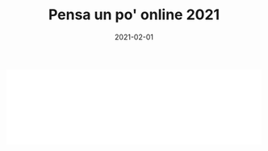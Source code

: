 ﻿---
layout: torneo
title:  "Pensa un po' online 2021"
date:   2021-02-01
---
<script>
  function resizeIframe(obj) {
    obj.style.height = obj.contentWindow.document.documentElement.scrollHeight + 'px';
  }
</script>
<iframe src="Grp1-Rd1.html" style="
    display: block;
    width: 100%;
    border: none;" frameborder="0" scrolling="no" onload="resizeIframe(this)"></iframe>